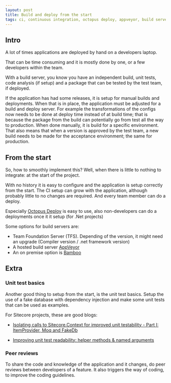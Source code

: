 ```yaml
---
layout: post
title: Build and deploy from the start
tags: ci, continuous integration, octopus deploy, appveyor, build server, unit tests, fake db, peer reviews
---
```

## Intro ##

A lot of times applications are deployed by hand on a developers laptop.

That can be time consuming and it is mostly done by one, or a few developers within the team.

With a build server, you know you have an independent build, unit tests, code analysis (if setup) and a package that can be tested by the test team, if deployed.

If the application has had some releases, it is setup for manual builds and deployments.
When that is in place, the application must be adjusted for a build and deploy server. 
For example the transformations of the configs now needs to be done at deploy time instead of at build time; that is because the package from the build can potentially go from test all the way to production. When done manually, it is build for a specific environment.
That also means that when a version is approved by the test team, a new build needs to be made for the acceptance environment; the same for production. 


## From the start ##
So, how to smoothly implement this?
Well, when there is little to nothing to integrate: at the start of the project.

With no history it is easy to configure and the application is setup correctly from the start. The CI setup can grow with the application, although probably little to no changes are required.
And every team member can do a deploy. 

Especially [Octopus Deploy](https://octopus.com/) is easy to use, also non-developers can do a deployments once it it setup
(for .Net projects)

Some options for build servers are:

- Team Foundation Server (TFS). Depending of the version, it might need an upgrade (Compiler version / .net framework version)
- A hosted build server [AppVeyor](https://www.appveyor.com/)
- An on premise option is [Bamboo](https://www.atlassian.com/software/bamboo)


## Extra ##

### Unit test basics ###
Another good thing to setup from the start, is the unit test basics.
Setup the use of a fake database with dependency injection and make some unit tests that can be used as examples.

For Sitecore projects, these are good blogs: 

- [Isolating calls to Sitecore.Context for improved unit testability - Part I: ItemProvider, Moq and FakeDb](http://blog.marcduiker.nl/2014/11/18/isolating-calls-to-sitecore-context-part-1.html)

- [Improving unit test readability: helper methods & named arguments](http://blog.marcduiker.nl/2016/06/01/improving-unit-test-readability-named-args.html)

### Peer reviews ###
To share the code and knowledge of the application and it changes, do peer reviews between developers of a feature. It also triggers the way of coding, to improve the coding guidelines.
